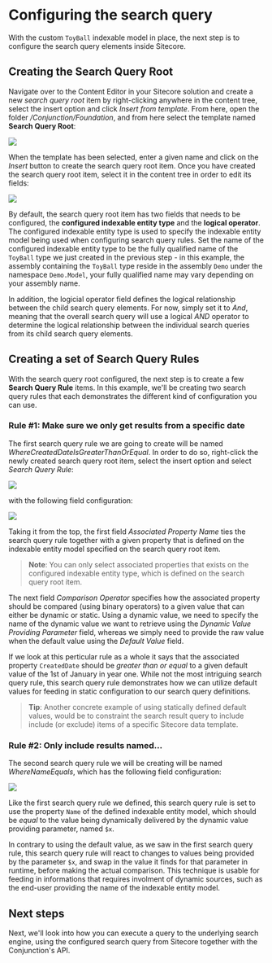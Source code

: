 # Configuring the search query

With the custom ``ToyBall`` indexable model in place, the next step is to configure the search query elements inside Sitecore.

## Creating the Search Query Root

Navigate over to the Content Editor in your Sitecore solution and create a new *search query root* item by right-clicking anywhere in the content tree, select the insert option and click *Insert from template*. From here, open the folder */Conjunction/Foundation*, and from here select the template named **Search Query Root**:

![](images/basic-insert-search-query-root.png)

When the template has been selected, enter a given name and click on the *Insert* button to create the search query root item. Once you have created the search query root item, select it in the content tree in order to edit its fields:  

![](images/basic-configure-search-query-root.png)

By default, the search query root item has two fields that needs to be configured, the **configured indexable entity type** and the **logical operator**. The configured indexable entity type is used to specify the indexable entity model being used when configuring search query rules. Set the name of the configured indexable entity type to be the fully qualified name of the ``ToyBall`` type we just created in the previous step - in this example, the assembly containing the ``ToyBall`` type reside in the assembly ``Demo`` under the namespace ``Demo.Model``, your fully qualified name may vary depending on your assembly name. 

In addition, the logicial operator field defines the logical relationship between the child search query elements. For now, simply set it to *And*, meaning that the overall search query will use a logical *AND* operator to determine the logical relationship between the individual search queries from its child search query elements.

## Creating a set of Search Query Rules

With the search query root configured, the next step is to create a few **Search Query Rule** items. In this example, we'll be creating two search query rules that each demonstrates the different kind of configuration you can use. 

### Rule #1: Make sure we only get results from a specific date

The first search query rule we are going to create will be named *WhereCreatedDateIsGreaterThanOrEqual*. In order to do so, right-click the newly created search query root item, select the insert option and select *Search Query Rule*:

![](images/basic-insert-search-query-rule.png)

with the following field configuration:

![](images/basic-configure-search-query-rule-defaultvalue.png)

Taking it from the top, the first field *Associated Property Name* ties the search query rule together with a given property that is defined on the indexable entity model specified on the search query root item. 

> **Note**: You can only select associated properties that exists on the configured indexable entity type, which is defined on the search query root item. 

The next field *Comparison Operator* specifies how the associated property should be compared (using binary operators) to a given value that can either be dynamic or static. Using a dynamic value, we need to specify the name of the dynamic value we want to retrieve using the *Dynamic Value Providing Parameter* field, whereas we simply need to provide the raw value when the default value using the *Default Value* field. 

If we look at this perticular rule as a whole it says that the associated property ``CreatedDate`` should be *greater than or equal* to a given default value of the 1st of January in year one. While not the most intriguing search query rule, this search query rule demonstrates how we can utilize default values for feeding in static configuration to our search query definitions. 

> **Tip**: Another concrete example of using statically defined default values, would be to constraint the search result query to include include (or exclude) items of a specific Sitecore data template.

### Rule #2: Only include results named...

The second search query rule we will be creating will be named *WhereNameEquals*, which has the following field configuration:

![](images/basic-configure-search-query-rule-dynamicvalue.png)

Like the first search query rule we defined, this search query rule is set to use the property ``Name`` of the defined indexable entity model, which should be *equal* to the value being dynamically delivered by the dynamic value providing parameter, named ``$x``. 

In contrary to using the default value, as we saw in the first search query rule, this search query rule will react to changes to values being provided by the parameter ``$x``, and swap in the value it finds for that parameter in runtime, before making the actual comparison. This technique is usable for feeding in informations that requires involment of dynamic sources, such as the end-user providing the name of the indexable entity model.

## Next steps

Next, we'll look into how you can execute a query to the underlying search engine, using the configured search query from Sitecore together with the Conjunction's API.